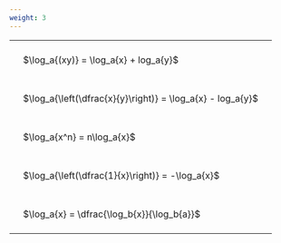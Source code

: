 ```yaml
---
weight: 3
---
```


<style type="text/css">
#T_557af th.col_heading {
  text-align: left;
  font-size: 1em;
}
#T_557af td {
  text-align: left;
  font-size: 1em;
  padding: 1.5em;
}
</style>
<table id="T_557af">
  <thead>
  </thead>
  <tbody>
    <tr>
      <td id="T_557af_row0_col0" class="data row0 col0" >$\log_a{(xy)} = \log_a{x} + log_a{y}$</td>
    </tr>
    <tr>
      <td id="T_557af_row1_col0" class="data row1 col0" >$\log_a{\left(\dfrac{x}{y}\right)} = \log_a{x} - log_a{y}$</td>
    </tr>
    <tr>
      <td id="T_557af_row2_col0" class="data row2 col0" >$\log_a{x^n} = n\log_a{x}$</td>
    </tr>
    <tr>
      <td id="T_557af_row3_col0" class="data row3 col0" >$\log_a{\left(\dfrac{1}{x}\right)} = -\log_a{x}$</td>
    </tr>
    <tr>
      <td id="T_557af_row4_col0" class="data row4 col0" >$\log_a{x} = \dfrac{\log_b{x}}{\log_b{a}}$</td>
    </tr>
  </tbody>
</table>
